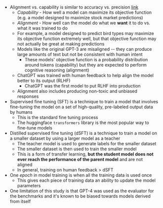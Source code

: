 - Alignment vs. capability is similar to accuracy vs. precision [link](https://www.assemblyai.com/blog/how-chatgpt-actually-works/)
    - *Capability* - How well a model can maximize its objective function (e.g. a model designed to maximize stock market predictions)
    - *Alignment* - How well can the model do what we **want** it to do vs. what it was trained to do
    - For example, a model designed to predict bird types may maximize its objective function extremely well, but that objective function may
      not actually be great at making predictions
    - Models like the original GPT-3 are misaligned -- they can produce large amounts of text but not be consistent with human intent
        - These models' objective function is a probability distribution around tokens (capability) but they are expected to perform cognitive reasoning (alignment)
    - ChatGPT was trained with human feedback to help align the model better to its output (RLHF)
      - ChatGPT was the first model to put RLHF into production
    - Alignment also includes producing non-toxic and unbiased responses
- Supervised fine tuning (SFT) is a technique to train a model that involves fine-tuning the model on a set of high-quality, pre-labeled output data by humans
  - This is the standard fine tuning process
  - The huggingface `transformers` library is the most popular way to fine-tune models
- Distilled supervised fine tuning (dSFT) is a technique to train a model on a smaller dataset by using a larger model as a teacher
    - The teacher model is used to generate labels for the smaller dataset
    - The smaller dataset is then used to train the smaller model
    - This is a form of transfer learning, **but the student model does not ever reach the performance of the parent model** and are not aligned 
    - In general, training on human feedback > dSFT
- One *epoch* in model training is when all the training data is used once
  - This gives each piece of training data an ability to update the model parameters
- One limitation of this study is that GPT-4 was used as the evaluator for the benchmarks and 
it's known to be biased towards models derived from itself